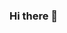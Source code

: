 ### Hi there 👋

<!--
**elroykanye/elroykanye** is a ✨ _special_ ✨ repository because its `README.md` (this file) appears on your GitHub profile.

Here are some ideas to get you started:

- 🔭 I’m currently working on a school management system
- 🌱 I’m currently learning xamarin, SKLearn, spring, Hibernate, rust webassembly, django
- 👯 I’m looking to collaborate on the official rust crates.io
- 🤔 I’m looking for help with nun really..😁
- 💬 Ask me about what I ate today
- 📫 How to reach me: [WhatsApp](https://wa.me/237672270627)
- 😄 Pronouns: He
- ⚡ Fun fact: everything is just an illusion 😒 reality is often disappointing 😶 fun is what you want it to be
-->
